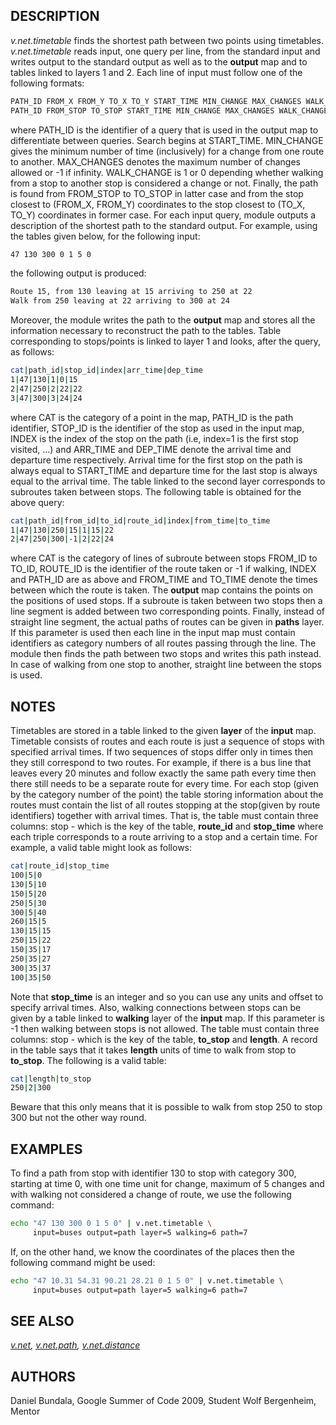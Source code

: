 ## DESCRIPTION

*v.net.timetable* finds the shortest path between two points using
timetables. *v.net.timetable* reads input, one query per line, from the
standard input and writes output to the standard output as well as to
the **output** map and to tables linked to layers 1 and 2. Each line of
input must follow one of the following formats:

```bash
PATH_ID FROM_X FROM_Y TO_X TO_Y START_TIME MIN_CHANGE MAX_CHANGES WALK_CHANGE
PATH_ID FROM_STOP TO_STOP START_TIME MIN_CHANGE MAX_CHANGES WALK_CHANGE
```

where PATH_ID is the identifier of a query that is used in the output
map to differentiate between queries. Search begins at START_TIME.
MIN_CHANGE gives the minimum number of time (inclusively) for a change
from one route to another. MAX_CHANGES denotes the maximum number of
changes allowed or -1 if infinity. WALK_CHANGE is 1 or 0 depending
whether walking from a stop to another stop is considered a change or
not. Finally, the path is found from FROM_STOP to TO_STOP in latter case
and from the stop closest to (FROM_X, FROM_Y) coordinates to the stop
closest to (TO_X, TO_Y) coordinates in former case.
For each input query, module outputs a description of the shortest path
to the standard output. For example, using the tables given below, for
the following input:

```bash
47 130 300 0 1 5 0
```

the following output is produced:

```bash
Route 15, from 130 leaving at 15 arriving to 250 at 22
Walk from 250 leaving at 22 arriving to 300 at 24
```

Moreover, the module writes the path to the **output** map and stores
all the information necessary to reconstruct the path to the tables.
Table corresponding to stops/points is linked to layer 1 and looks,
after the query, as follows:

```bash
cat|path_id|stop_id|index|arr_time|dep_time
1|47|130|1|0|15
2|47|250|2|22|22
3|47|300|3|24|24
```

where CAT is the category of a point in the map, PATH_ID is the path
identifier, STOP_ID is the identifier of the stop as used in the input
map, INDEX is the index of the stop on the path (i.e, index=1 is the
first stop visited, ...) and ARR_TIME and DEP_TIME denote the arrival
time and departure time respectively. Arrival time for the first stop on
the path is always equal to START_TIME and departure time for the last
stop is always equal to the arrival time.
The table linked to the second layer corresponds to subroutes taken
between stops. The following table is obtained for the above query:

```bash
cat|path_id|from_id|to_id|route_id|index|from_time|to_time
1|47|130|250|15|1|15|22
2|47|250|300|-1|2|22|24
```

where CAT is the category of lines of subroute between stops FROM_ID to
TO_ID, ROUTE_ID is the identifier of the route taken or -1 if walking,
INDEX and PATH_ID are as above and FROM_TIME and TO_TIME denote the
times between which the route is taken.
The **output** map contains the points on the positions of used stops.
If a subroute is taken between two stops then a line segment is added
between two corresponding points. Finally, instead of straight line
segment, the actual paths of routes can be given in **paths** layer. If
this parameter is used then each line in the input map must contain
identifiers as category numbers of all routes passing through the line.
The module then finds the path between two stops and writes this path
instead. In case of walking from one stop to another, straight line
between the stops is used.

## NOTES

Timetables are stored in a table linked to the given **layer** of the
**input** map. Timetable consists of routes and each route is just a
sequence of stops with specified arrival times. If two sequences of
stops differ only in times then they still correspond to two routes. For
example, if there is a bus line that leaves every 20 minutes and follow
exactly the same path every time then there still needs to be a separate
route for every time. For each stop (given by the category number of the
point) the table storing information about the routes must contain the
list of all routes stopping at the stop(given by route identifiers)
together with arrival times. That is, the table must contain three
columns: stop - which is the key of the table, **route_id** and
**stop_time** where each triple corresponds to a route arriving to a
stop and a certain time. For example, a valid table might look as
follows:

```bash
cat|route_id|stop_time
100|5|0
130|5|10
150|5|20
250|5|30
300|5|40
260|15|5
130|15|15
250|15|22
150|35|17
250|35|27
300|35|37
100|35|50
```

Note that **stop_time** is an integer and so you can use any units and
offset to specify arrival times.
Also, walking connections between stops can be given by a table linked
to **walking** layer of the **input** map. If this parameter is -1 then
walking between stops is not allowed. The table must contain three
columns: stop - which is the key of the table, **to_stop** and
**length**. A record in the table says that it takes **length** units of
time to walk from stop to **to_stop**. The following is a valid table:

```bash
cat|length|to_stop
250|2|300
```

Beware that this only means that it is possible to walk from stop 250 to
stop 300 but not the other way round.

## EXAMPLES

To find a path from stop with identifier 130 to stop with category 300,
starting at time 0, with one time unit for change, maximum of 5 changes
and with walking not considered a change of route, we use the following
command:

```bash
echo "47 130 300 0 1 5 0" | v.net.timetable \
     input=buses output=path layer=5 walking=6 path=7
```

If, on the other hand, we know the coordinates of the places then the
following command might be used:

```bash
echo "47 10.31 54.31 90.21 28.21 0 1 5 0" | v.net.timetable \
     input=buses output=path layer=5 walking=6 path=7
```

## SEE ALSO

*[v.net](v.net.md), [v.net.path](v.net.path.md),
[v.net.distance](v.net.distance.md)*

## AUTHORS

Daniel Bundala, Google Summer of Code 2009, Student
Wolf Bergenheim, Mentor
